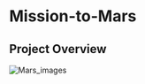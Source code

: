 # Mission-to-Mars
## Project Overview

<img src="https://user-images.githubusercontent.com/81701640/123450415-b7382a00-d5aa-11eb-9e55-245a545e3d99.png" alt="Mars_images" style="max-width: 100%;">
